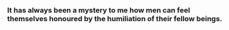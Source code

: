 ### It has always been a mystery to me how men can feel themselves honoured by the humiliation of their fellow beings.
